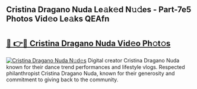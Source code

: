 ## Cristina Dragano Nuda Le𝚊k𝚎d N𝚞𝚍es - Part-7e5 Photos Vid𝚎o Le𝚊ks QEAfn

# <h2><a href="http://fbcry4.evod.top/?m=Cristina+Dragano+Nuda">🔗 👉🔴 Cristina Dragano Nuda Vid𝚎o Ph𝚘t𝚘s</a></h2>

[![Cristina Dragano Nuda N𝚞d𝚎s](https://i.imgur.com/8V9OHl7.gif)](http://fbcry4.evod.top/?m=Cristina+Dragano+Nuda)
Digital creator Cristina Dragano Nuda known for their dance trend performances and lifestyle vlogs. Respected philanthropist Cristina Dragano Nuda, known for their generosity and commitment to giving back to the community. 
